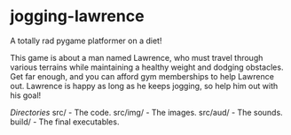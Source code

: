 # jogging-lawrence
A totally rad pygame platformer on a diet!

This game is about a man named Lawrence, who must travel through various
terrains while maintaining a healthy weight and dodging obstacles. Get far
enough, and you can afford gym memberships to help Lawrence out. Lawrence is
happy as long as he keeps jogging, so help him out with his goal!

*Directories*
src/ - The code.
src/img/ - The images.
src/aud/ - The sounds.
build/ - The final executables.
